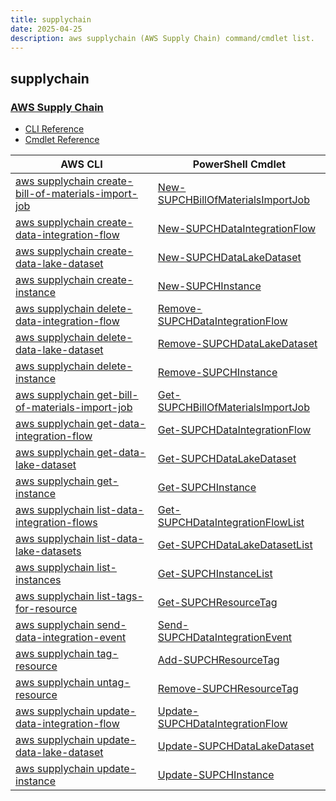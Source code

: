 ```yaml
---
title: supplychain
date: 2025-04-25
description: aws supplychain (AWS Supply Chain) command/cmdlet list.
---
```


## supplychain

### [AWS Supply Chain](https://aws.amazon.com/aws-supply-chain/)

* [CLI Reference](https://awscli.amazonaws.com/v2/documentation/api/latest/reference/supplychain/index.html)
* [Cmdlet Reference](https://docs.aws.amazon.com/powershell/latest/reference/items/SupplyChain_cmdlets.html)

|AWS CLI|PowerShell Cmdlet|
|----|----|
|[aws supplychain create-bill-of-materials-import-job](https://awscli.amazonaws.com/v2/documentation/api/latest/reference/supplychain/create-bill-of-materials-import-job.html)|[New-SUPCHBillOfMaterialsImportJob](https://docs.aws.amazon.com/powershell/latest/reference/items/New-SUPCHBillOfMaterialsImportJob.html)|
|[aws supplychain create-data-integration-flow](https://awscli.amazonaws.com/v2/documentation/api/latest/reference/supplychain/create-data-integration-flow.html)|[New-SUPCHDataIntegrationFlow](https://docs.aws.amazon.com/powershell/latest/reference/items/New-SUPCHDataIntegrationFlow.html)|
|[aws supplychain create-data-lake-dataset](https://awscli.amazonaws.com/v2/documentation/api/latest/reference/supplychain/create-data-lake-dataset.html)|[New-SUPCHDataLakeDataset](https://docs.aws.amazon.com/powershell/latest/reference/items/New-SUPCHDataLakeDataset.html)|
|[aws supplychain create-instance](https://awscli.amazonaws.com/v2/documentation/api/latest/reference/supplychain/create-instance.html)|[New-SUPCHInstance](https://docs.aws.amazon.com/powershell/latest/reference/items/New-SUPCHInstance.html)|
|[aws supplychain delete-data-integration-flow](https://awscli.amazonaws.com/v2/documentation/api/latest/reference/supplychain/delete-data-integration-flow.html)|[Remove-SUPCHDataIntegrationFlow](https://docs.aws.amazon.com/powershell/latest/reference/items/Remove-SUPCHDataIntegrationFlow.html)|
|[aws supplychain delete-data-lake-dataset](https://awscli.amazonaws.com/v2/documentation/api/latest/reference/supplychain/delete-data-lake-dataset.html)|[Remove-SUPCHDataLakeDataset](https://docs.aws.amazon.com/powershell/latest/reference/items/Remove-SUPCHDataLakeDataset.html)|
|[aws supplychain delete-instance](https://awscli.amazonaws.com/v2/documentation/api/latest/reference/supplychain/delete-instance.html)|[Remove-SUPCHInstance](https://docs.aws.amazon.com/powershell/latest/reference/items/Remove-SUPCHInstance.html)|
|[aws supplychain get-bill-of-materials-import-job](https://awscli.amazonaws.com/v2/documentation/api/latest/reference/supplychain/get-bill-of-materials-import-job.html)|[Get-SUPCHBillOfMaterialsImportJob](https://docs.aws.amazon.com/powershell/latest/reference/items/Get-SUPCHBillOfMaterialsImportJob.html)|
|[aws supplychain get-data-integration-flow](https://awscli.amazonaws.com/v2/documentation/api/latest/reference/supplychain/get-data-integration-flow.html)|[Get-SUPCHDataIntegrationFlow](https://docs.aws.amazon.com/powershell/latest/reference/items/Get-SUPCHDataIntegrationFlow.html)|
|[aws supplychain get-data-lake-dataset](https://awscli.amazonaws.com/v2/documentation/api/latest/reference/supplychain/get-data-lake-dataset.html)|[Get-SUPCHDataLakeDataset](https://docs.aws.amazon.com/powershell/latest/reference/items/Get-SUPCHDataLakeDataset.html)|
|[aws supplychain get-instance](https://awscli.amazonaws.com/v2/documentation/api/latest/reference/supplychain/get-instance.html)|[Get-SUPCHInstance](https://docs.aws.amazon.com/powershell/latest/reference/items/Get-SUPCHInstance.html)|
|[aws supplychain list-data-integration-flows](https://awscli.amazonaws.com/v2/documentation/api/latest/reference/supplychain/list-data-integration-flows.html)|[Get-SUPCHDataIntegrationFlowList](https://docs.aws.amazon.com/powershell/latest/reference/items/Get-SUPCHDataIntegrationFlowList.html)|
|[aws supplychain list-data-lake-datasets](https://awscli.amazonaws.com/v2/documentation/api/latest/reference/supplychain/list-data-lake-datasets.html)|[Get-SUPCHDataLakeDatasetList](https://docs.aws.amazon.com/powershell/latest/reference/items/Get-SUPCHDataLakeDatasetList.html)|
|[aws supplychain list-instances](https://awscli.amazonaws.com/v2/documentation/api/latest/reference/supplychain/list-instances.html)|[Get-SUPCHInstanceList](https://docs.aws.amazon.com/powershell/latest/reference/items/Get-SUPCHInstanceList.html)|
|[aws supplychain list-tags-for-resource](https://awscli.amazonaws.com/v2/documentation/api/latest/reference/supplychain/list-tags-for-resource.html)|[Get-SUPCHResourceTag](https://docs.aws.amazon.com/powershell/latest/reference/items/Get-SUPCHResourceTag.html)|
|[aws supplychain send-data-integration-event](https://awscli.amazonaws.com/v2/documentation/api/latest/reference/supplychain/send-data-integration-event.html)|[Send-SUPCHDataIntegrationEvent](https://docs.aws.amazon.com/powershell/latest/reference/items/Send-SUPCHDataIntegrationEvent.html)|
|[aws supplychain tag-resource](https://awscli.amazonaws.com/v2/documentation/api/latest/reference/supplychain/tag-resource.html)|[Add-SUPCHResourceTag](https://docs.aws.amazon.com/powershell/latest/reference/items/Add-SUPCHResourceTag.html)|
|[aws supplychain untag-resource](https://awscli.amazonaws.com/v2/documentation/api/latest/reference/supplychain/untag-resource.html)|[Remove-SUPCHResourceTag](https://docs.aws.amazon.com/powershell/latest/reference/items/Remove-SUPCHResourceTag.html)|
|[aws supplychain update-data-integration-flow](https://awscli.amazonaws.com/v2/documentation/api/latest/reference/supplychain/update-data-integration-flow.html)|[Update-SUPCHDataIntegrationFlow](https://docs.aws.amazon.com/powershell/latest/reference/items/Update-SUPCHDataIntegrationFlow.html)|
|[aws supplychain update-data-lake-dataset](https://awscli.amazonaws.com/v2/documentation/api/latest/reference/supplychain/update-data-lake-dataset.html)|[Update-SUPCHDataLakeDataset](https://docs.aws.amazon.com/powershell/latest/reference/items/Update-SUPCHDataLakeDataset.html)|
|[aws supplychain update-instance](https://awscli.amazonaws.com/v2/documentation/api/latest/reference/supplychain/update-instance.html)|[Update-SUPCHInstance](https://docs.aws.amazon.com/powershell/latest/reference/items/Update-SUPCHInstance.html)|

